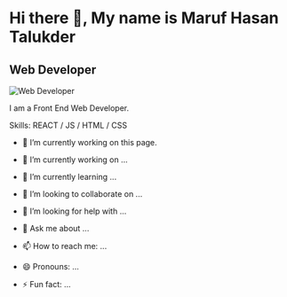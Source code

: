 # Hi there 👋, My name is Maruf Hasan Talukder
## Web Developer
![Web Developer](https://www.cuinsight.com/wp-content/uploads/2018/05/bigstock-Modern-Design-Digital-Wallpape-234904279-2.jpg)

I am a Front End Web Developer.

Skills: REACT / JS / HTML / CSS

- 🔭 I’m currently working on this page. 


- 🔭 I’m currently working on ...
- 🌱 I’m currently learning ...
- 👯 I’m looking to collaborate on ...
- 🤔 I’m looking for help with ...
- 💬 Ask me about ...
- 📫 How to reach me: ...
- 😄 Pronouns: ...
- ⚡ Fun fact: ...
